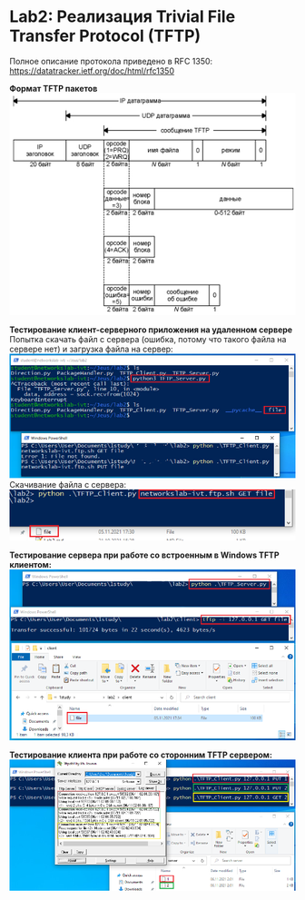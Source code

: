 # Lab2: Реализация Trivial File Transfer Protocol (TFTP)  
Полное описание протокола приведено в RFC 1350: https://datatracker.ietf.org/doc/html/rfc1350  

**Формат TFTP пакетов**  
![](https://raw.githubusercontent.com/MickeyMouseMouse/NetworksLab2021/lab2/lab2/images/tftp_message_format.PNG "")  

**Тестирование клиент-серверного приложения на удаленном сервере**  
Попытка скачать файл с сервера (ошибка, потому что такого файла на сервере нет) и загрузка файла на сервер:
![](https://raw.githubusercontent.com/MickeyMouseMouse/NetworksLab2021/lab2/lab2/images/remote1.PNG "")  
Скачивание файла с сервера:
![](https://raw.githubusercontent.com/MickeyMouseMouse/NetworksLab2021/lab2/lab2/images/remote2.PNG "")  

**Тестирование сервера при работе со встроенным в Windows TFTP клиентом:**  
![](https://raw.githubusercontent.com/MickeyMouseMouse/NetworksLab2021/lab2/lab2/images/default_tftp_client.PNG "")  

**Тестирование клиента при работе со сторонним TFTP сервером:**  
![](https://raw.githubusercontent.com/MickeyMouseMouse/NetworksLab2021/lab2/lab2/images/third_party_tftp_server.PNG "")  

